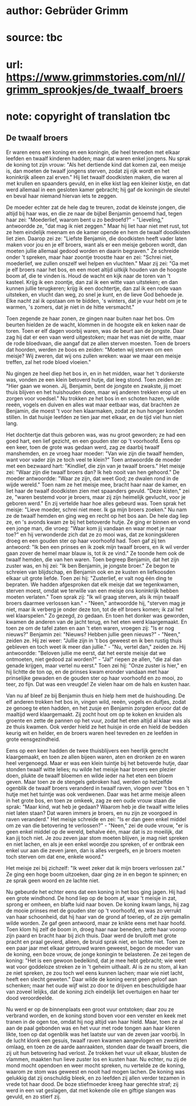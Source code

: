 # author: Gebrüder Grimm
# source: tbc
# url: https://www.grimmstories.com/nl//grimm_sprookjes/de_twaalf_broers
# note: copyright of translation tbc

## De twaalf broers 

Er waren eens een koning en een koningin, die heel tevreden met elkaar
leefden en twaalf kinderen hadden; maar dat waren enkel jongens. Nu
sprak de koning tot zijn vrouw: "Als het dertiende kind dat komen zal,
een meisje is, dan moeten de twaalf jongens sterven, zodat zij rijk
wordt en het koninkrijk alleen zal erven." Hij liet twaalf doodkisten
maken, die waren al met krullen en spaanders gevuld, en in elke kist lag
een kleiner kistje, en dat werd allemaal in een gesloten kamer gebracht;
hij gaf de koningin de sleutel en beval haar niemand hiervan iets te
zeggen.

De moeder echter zat de hele dag te treuren, zodat de kleinste jongen,
die altijd bij haar was, en die ze naar de bijbel Benjamin genoemd had,
tegen haar zei: "Moederlief, waarom bent u zo bedroefd?" -
"Lieveling," antwoordde ze, "dat mag ik niet zeggen." Maar hij liet
haar niet met rust, tot ze hem eindelijk meenam en de kamer opende en
hem de twaalf doodkisten liet zien. Daarop zei ze: "Liefste Benjamin,
die doodkisten heeft vader laten maken voor jou en je elf broers, want
als er een meisje geboren wordt, dan moeten jullie allemaal gedood
worden en daarin begraven." Ze schreide onder 't spreken, maar haar
zoontje troostte haar en zei: "Schrei niet, moederlief, we zullen
onszelf wel helpen en vluchten." Maar zij zei: "Ga met je elf broers
naar het bos, en een moet altijd uitkijk houden van de hoogste boom af,
die te vinden is. Houd de wacht en kijk naar de toren van 't kasteel.
Krijg ik een zoontje, dan zal ik een witte vaan uitsteken; en dan kunnen
jullie terugkeren; krijg ik een dochtertje, dan zal ik een rode vaan
uitsteken, en vlucht dan weg, zo snel je kunt, en de lieve God behoede
je. Elke nacht zal ik opstaan om te bidden, 's winters, dat je vuur
hebt om je te warmen, 's zomers, dat je niet in de hitte versmacht."

Toen zegende ze haar zonen, ze gingen naar buiten naar het bos. Om
beurten hielden ze de wacht, klommen in de hoogste eik en keken naar de
toren. Toen er elf dagen voorbij waren, was de beurt aan de jongste.
Daar zag hij dat er een vaan werd uitgestoken; maar het was niet de
witte, maar de rode bloedvaan, die aangaf dat ze allen sterven moesten.
Toen de broers dat hoorden, werden ze boos en zeiden: "Moeten wij
sterven om een meisje? Wij zweren, dat wij ons zullen wreken: waar we
maar een meisje treffen, zal het rode bloed vloeien."

Nu gingen ze heel diep het bos in, en in het midden, waar het 't
donkerste was, vonden ze een klein betoverd hutje, dat leeg stond. Toen
zeiden ze: "Hier gaan we wonen. Jij, Benjamin, bent de jongste en
zwakste, jij moet thuis blijven en het huishouden doen, maar wij anderen
trekken erop uit en zorgen voor voedsel." Nu trokken ze het bos in en
schoten hazen, wilde reeën, vogels en duiven en alles wat maar eetbaar
was, dat brachten ze Benjamin, die moest 't voor hen klaarmaken, zodat
ze hun honger konden stillen. In dat huisje leefden ze tien jaar met
elkaar, en de tijd viel hun niet lang.

Het dochtertje dat thuis geboren was, was nu groot geworden; ze had een
goed hart, een lief gezicht, en een gouden ster op 't voorhoofd. Eens
op een keer, toen de grote was gedaan werd, zag ze daarbij twaalf
manshemden, en ze vroeg haar moeder: "Van wie zijn die twaalf hemden,
want voor vader zijn ze toch veel te klein?" Toen antwoordde de moeder
met een bezwaard hart: "Kindlief, die zijn van je twaalf broers." Het
meisje zei: "Waar zijn die twaalf broers dan? Ik heb nooit van hen
gehoord." De moeder antwoordde: "Waar ze zijn, dat weet God; ze dwalen
rond in de wijde wereld." Toen nam ze het meisje mee, bracht haar naar
de kamer, en liet haar de twaalf doodkisten zien met spaanders gevuld.
"Deze kisten," zei ze, "waren bestemd voor je broers, maar zij zijn
heimelijk gevlucht, voor je geboren werd." En zij vertelde haar hoe
alles gebeurd was. Toen sprak het meisje: "Lieve moeder, schrei niet
meer. Ik ga mijn broers zoeken." Nu nam ze de twaalf hemden en ging weg
en recht op het bos aan. De hele dag liep ze, en 's avonds kwam ze bij
het betoverde hutje. Ze ging er binnen en vond een jonge man, die vroeg:
"Waar kom jij vandaan en waar moet je naar toe?" en hij verwonderde
zich dat ze zo mooi was, dat ze koningskleren droeg en een gouden ster
op haar voorhoofd had. Toen gaf zij ten antwoord: "Ik ben een prinses
en ik zoek mijn twaalf broers, en ik wil verder gaan zover de hemel maar
blauw is, tot ik ze vind." Ze toonde hem ook de twaalf hemden, die van
hen waren. Toen begreep Benjamin, dat het zijn zuster was, en hij zei:
"Ik ben Benjamin, je jongste broer." Ze begon te schreien van
blijdschap, en Benjamin ook en ze kusten en liefkoosden elkaar uit grote
liefde. Toen zei hij: "Zusterlief, er valt nog één ding te bepraten. We
hadden afgesproken dat elk meisje dat we tegenkwamen, sterven moest,
omdat we terwille van een meisje ons koninkrijk hebben moeten
verlaten." Toen sprak zij: "Ik wil graag sterven, als ik mijn twaalf
broers daarmee verlossen kan." - "Neen," antwoordde hij, "sterven
mag je niet, maar ik verberg je onder deze ton, tot de elf broers komen;
ik zal het wel klaarspelen." Zo gezegd, zo gedaan. En toen het donker
was geworden, kwamen de anderen van de jacht terug, en het eten werd
klaargemaakt. En toen ze om de tafel zaten en aan 't eten waren,
vroegen zij: "Is er nog nieuws?" Benjamin zei: "Nieuws? Hebben jullie
geen nieuws?" - "Neen," zeiden ze. Hij zei weer: "Jullie zijn in 't
bos geweest en ik ben rustig thuis gebleven en toch weet ik meer dan
jullie." - "Nu, vertel dan," zeiden ze. Hij antwoordde: "Beloven
jullie me eerst, dat het eerste meisje dat we ontmoeten, niet gedood zal
worden?" - "Ja!" riepen ze allen, "die zal dan genade krijgen, maar
vertel nu eerst." Toen zei hij: "Onze zuster is hier," en hij lichtte
de ton op, en de prinses kwam eronder vandaan met haar prinselijke
gewaden en de gouden ster op haar voorhoofd en zo mooi, zo teer, zo
fijn. Dat was een vreugde! Ze vielen haar om de hals en kusten haar.

Van nu af bleef ze bij Benjamin thuis en hielp hem met de huishouding.
De elf anderen trokken het bos in, vingen wild, reeën, vogels en
duifjes, zodat ze genoeg te eten hadden, en het zusje en Benjamin
zorgden ervoor dat de maaltijd werd klaargemaakt. Zij zocht hout om op
te koken en kruiden als groente en zette de pannen op het vuur, zodat
het eten altijd al klaar was als ze thuis kwamen. Ook verder hield ze
het huisje in orde en hield de bedden keurig wit en helder, en de broers
waren heel tevreden en ze leefden in grote eensgezindheid.

Eens op een keer hadden de twee thuisblijvers een heerlijk gerecht
klaargemaakt, en toen ze allen bijeen waren, aten en dronken ze en waren
heel vergenoegd. Maar er was een klein tuintje bij het betoverde hutje,
daar stonden twaalf witte lelies; nu wilde het meisje haar broers een
plezier doen, plukte de twaalf bloemen en wilde ieder na het eten een
bloem geven. Maar toen ze de stengels gebroken had, werden op hetzelfde
ogenblik de twaalf broers veranderd in twaalf raven, vlogen over 't bos
en 't hutje met het tuintje was ook verdwenen. Daar was het arme meisje
alleen in het grote bos, en toen ze omkeek, zag ze een oude vrouw staan
die sprak: "Maar kind, wat heb je gedaan? Waarom heb je die twaalf
witte lelies niet laten staan? Dat waren immers je broers, en nu zijn ze
voorgoed in raven veranderd." Het meisje schreide en zei: "Is er dan
geen enkel middel om ze van die betovering te verlossen?" - "Neen,"
zei de oude vrouw, "er is geen enkel middel op de wereld, behalve één,
maar dat is zo moeilijk, dat kan jij toch niet. Je zou zeven jaar stom
moeten blijven, je mag niet spreken en niet lachen, en als je een enkel
woordje zou spreken, of er ontbrak een enkel uur aan die zeven jaren,
dan is alles vergeefs, en je broers moeten toch sterven om dat ene,
enkele woord."

Het meisje zei bij zichzelf: "Ik weet zeker dat ik mijn broers
verlossen zal." Ze ging een hoge boom uitzoeken, daar ging ze in en
begon te spinnen; en ze sprak geen woord en ze lachte niet.

Nu gebeurde het echter eens dat een koning in het bos ging jagen. Hij
had een grote windhond. De hond liep op de boom af, waar 't meisje in
zat, sprong er omheen, en blafte luid naar boven. De koning kwam langs,
hij zag de mooie prinses met de gouden ster op 't voorhoofd, en was zo
verrukt van haar schoonheid, dat hij haar van de grond af toeriep, of ze
zijn gemalin wilde worden. Ze gaf geen antwoord, maar ze knikte eens met
haar hoofd. Toen klom hij zelf de boom in, droeg haar naar beneden,
zette haar voorop zijn paard en bracht haar bij zich thuis. Daar werd de
bruiloft met grote pracht en praal gevierd, alleen, de bruid sprak niet,
en lachte niet. Toen ze een paar jaar met elkaar getrouwd waren geweest,
begon de moeder van de koning, een boze vrouw, de jonge koningin te
belasteren. Ze zei tegen de koning: "Het is een gewoon bedelkind, dat
je mee hebt gebracht; wie weet wat voor goddeloze streken ze in 't
geheim uithaalt. Al is ze nu stom, al kan ze niet spreken, ze zou toch
wel eens kunnen lachen; maar wie niet lacht, heeft een slecht geweten."
Daar wilde de koning eerst geen geloof aan schenken; maar het oude wijf
wist zo door te drijven en beschuldigde haar van zoveel lelijks, dat de
koning zich eindelijk liet overtuigen en haar ter dood veroordeelde.

Nu werd er op de binnenplaats een groot vuur ontstoken; daar zou ze
verbrand worden, en de koning stond boven voor een venster en keek met
tranen in de ogen toe, omdat hij nog altijd van haar hield. Maar, toen
ze al aan de paal gebonden was en het vuur met rode tongen aan haar
kleren likte, toen op dat ogenblik was het laatste uur van de zeven jaar
voorbij. In de lucht klonk een gesuis, twaalf raven kwamen aangevlogen
en zwenkten omlaag, en toen ze de aarde aanraakten, stonden daar de
twaalf broers, die zij uit hun betovering had verlost. Ze trokken het
vuur uit elkaar, blusten de vlammen, maakten hun lieve zuster los en
kusten haar. Nu echter, nu zij de mond mocht opendoen en weer mocht
spreken, nu vertelde ze de koning, waarom ze stom was geweest en nooit
had mogen lachen. De koning was gelukkig dat zij onschuldig bleek, en zo
leefden zij allen verder tezamen in vrede tot haar dood. De boze
stiefmoeder kreeg haar gerechte straf; zij werd in een vat geslagen, dat
met kokende olie en giftige slangen was gevuld, en zo stierf zij.
